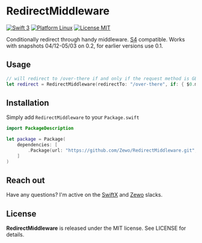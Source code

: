 # RedirectMiddleware
[![Swift 3](https://img.shields.io/badge/Swift-3.0-orange.svg?style=flat)](https://swift.org) [![Platform Linux](https://img.shields.io/badge/Platform-Linux-lightgray.svg?style=flat)](https://swift.org) [![License MIT](https://img.shields.io/badge/License-MIT-blue.svg?style=flat)](https://tldrlegal.com/license/mit-license)

Conditionally redirect through handy middleware. [S4](https://github.com/SwiftX/S4) compatible. Works with snapshots 04/12-05/03 on 0.2, for earlier versions use 0.1.

## Usage

```swift
// will redirect to /over-there if and only if the request method is GET
let redirect = RedirectMiddleware(redirectTo: "/over-there", if: { $0.method == .get })
```

## Installation
Simply add `RedirectMiddleware` to your `Package.swift`

```swift
import PackageDescription

let package = Package(
    dependencies: [
        .Package(url: "https://github.com/Zewo/RedirectMiddleware.git", majorVersion: 0, minor: 2),
    ]
)
```

## Reach out
Have any questions? I'm active on the [SwiftX](http://swiftx-slackin.herokuapp.com) and [Zewo](http://slack.zewo.io) slacks.

## License
**RedirectMiddleware** is released under the MIT license. See LICENSE for details.
